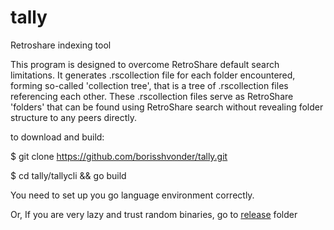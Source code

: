 # tally
Retroshare indexing tool

This program is designed to overcome RetroShare default search limitations. It generates <folder>.rscollection file for each folder encountered, forming so-called 'collection tree', that is a tree of .rscollection files referencing each other. These <folder>.rscollection files serve as RetroShare 'folders' that can be found using RetroShare search without revealing folder structure to any peers directly.

to download and build: 

$ git clone https://github.com/borisshvonder/tally.git

$ cd tally/tallycli && go build

You need to set up you go language environment correctly.

Or, If you are very lazy and trust random binaries, go to [release](release/) folder

